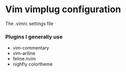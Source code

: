 # Vim vimplug configuration
The .vimrc settings file

### Plugins I generally use
- vim-commentary
- vim-ariline
- feline.nvim
- nighfly colortheme
